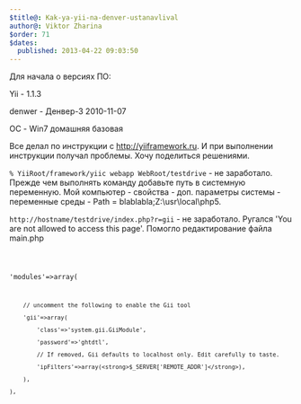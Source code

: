 ```yaml
---
$title@: Kak-ya-yii-na-denver-ustanavlival
author@: Viktor Zharina
$order: 71
$dates:
  published: 2013-04-22 09:03:50
---
```

Для начала о версиях ПО:

Yii - 1.1.3

denwer - Денвер-3 2010-11-07

ОС - Win7 домашняя базовая



Все делал по инструкции с http://yiiframework.ru. И при выполнении инструкции получал проблемы. Хочу поделиться решениями.



<code>% YiiRoot/framework/yiic webapp WebRoot/testdrive</code> - не заработало. Прежде чем выполнять команду добавьте путь в системную переменную. Мой компьютер - свойства - доп. параметры системы - переменные среды - Path = blablabla;Z:\usr\local\php5\.



<code>http://hostname/testdrive/index.php?r=gii</code> - не заработало. Ругался 'You are not allowed to access this page'. Помогло редактирование файла main.php

<code>	

'modules'=>array(

		// uncomment the following to enable the Gii tool

		'gii'=>array(

			'class'=>'system.gii.GiiModule',

			'password'=>'ghtdtl',

			// If removed, Gii defaults to localhost only. Edit carefully to taste.

			'ipFilters'=>array(<strong>$_SERVER['REMOTE_ADDR']</strong>),

		),

	),

</code>



